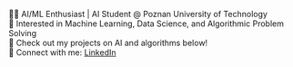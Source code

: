 👨‍💻 AI/ML Enthusiast | AI Student @ Poznan University of Technology  
🚀 Interested in Machine Learning, Data Science, and Algorithmic Problem Solving  
📂 Check out my projects on AI and algorithms below!  
🔗 Connect with me: [LinkedIn](www.linkedin.com/in/mateusz-wilk-8284a834b)  
